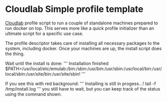 # Cloudlab Simple profile template

[Cloudlab](https://www.cloudlab.us) profile script to run a couple of standalone machines prepared to run docker on top.
This serves more like a quick profile initializer than an ultimate script for a specific use case.


The profile descriptor takes care of installing all necessary packages to the system, including docker.
Once your machines are up, the install script does the thing. 

Wait until the install is done:
'''
Installation finished
$PATH=/usr/local/etc/emulab:/bin:/sbin:/usr/bin:/usr/sbin:/usr/local/bin:/usr/local/sbin:/usr/site/bin:/usr/site/sbin!
'''

If you see this with red background:
'''
Installing is still in progess...!
tail -f /tmp/install.log
'''
you still have to wait, but you can keep track of the status using the command shown.




